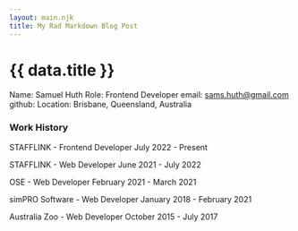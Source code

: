```yaml
---
layout: main.njk
title: My Rad Markdown Blog Post
---
```


# {{ data.title }}


Name: Samuel Huth
Role: Frontend Developer
email: sams.huth@gmail.com
github: 
Location: Brisbane, Queensland, Australia


### Work History
STAFFLINK - Frontend Developer
    July 2022 - Present

STAFFLINK - Web Developer
    June 2021 - July 2022

OSE - Web Developer
    February 2021 - March 2021

simPRO Software - Web Developer
    January 2018 - February 2021

Australia Zoo - Web Developer
    October 2015 - July 2017

